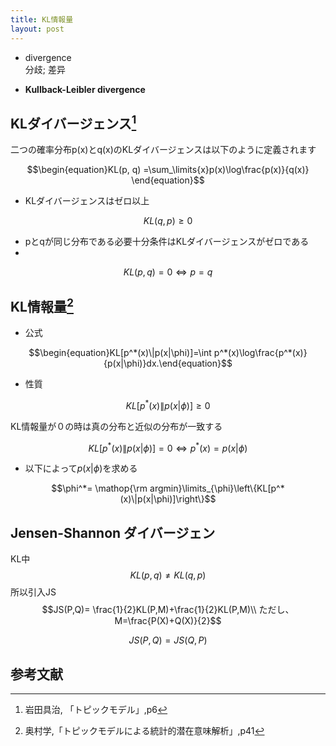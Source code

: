 ```yaml
---
title: KL情報量
layout: post
---
```


- divergence  
分歧; 差异

- **Kullback-Leibler divergence**

## KLダイバージェンス[^ref1]

二つの確率分布p(x)とq(x)のKLダイバージェンスは以下のように定義されます

$$\begin{equation}KL(p, q) =\sum_\limits{x}p(x)\log\frac{p(x)}{q(x)} \end{equation}$$

- KLダイバージェンスはゼロ以上

$$KL(q, p)\ge 0$$

- pとqが同じ分布である必要十分条件はKLダイバージェンスがゼロである
-

$$KL(p, q) = 0 \iff p =q$$


## KL情報量[^ref2]

- 公式

$$\begin{equation}KL[p^*(x)\|p(x|\phi)]=\int p^*(x)\log\frac{p^*(x)}{p(x|\phi)}dx.\end{equation}$$

- 性質

$$KL[p^*(x)\|p(x|\phi)] \geq 0$$

KL情報量が０の時は真の分布と近似の分布が一致する

$$KL[p^*(x)\|p(x|\phi)] = 0\iff p^*(x)=p(x|\phi)$$

- 以下によって$p(x\vert\phi)$を求める

$$\phi^*= \mathop{\rm argmin}\limits_{\phi}\left\{KL[p^*(x)\|p(x|\phi)]\right\}$$

## Jensen-Shannon ダイバージェン
KL中
$$KL(p, q) \neq KL(q,p)$$
所以引入JS
$$JS(P,Q)= \frac{1}{2}KL(P,M)+\frac{1}{2}KL(P,M)\\
ただし、M=\frac{P(X)+Q(X)}{2}$$

$$JS(P,Q) = JS(Q,P)$$

## 参考文献

[^ref1]: 岩田具治, 「トピックモデル」,p6
[^ref2]: 奥村学,「トピックモデルによる統計的潜在意味解析」,p41
